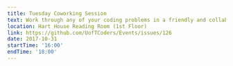 ```yaml
---
title: Tuesday Coworking Session
text: Work through any of your coding problems in a friendly and collaborative environment.
location: Hart House Reading Room (1st Floor)
link: https://github.com/UofTCoders/Events/issues/126
date: 2017-10-31
startTime: '16:00'
endTime: '18:00'
---
```

